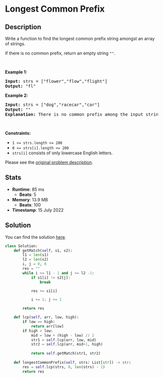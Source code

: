 # Longest Common Prefix

## Description

<p>Write a function to find the longest common prefix string amongst an array of strings.</p>

<p>If there is no common prefix, return an empty string <code>&quot;&quot;</code>.</p>

<p>&nbsp;</p>
<p><strong class="example">Example 1:</strong></p>

<pre>
<strong>Input:</strong> strs = [&quot;flower&quot;,&quot;flow&quot;,&quot;flight&quot;]
<strong>Output:</strong> &quot;fl&quot;
</pre>

<p><strong class="example">Example 2:</strong></p>

<pre>
<strong>Input:</strong> strs = [&quot;dog&quot;,&quot;racecar&quot;,&quot;car&quot;]
<strong>Output:</strong> &quot;&quot;
<strong>Explanation:</strong> There is no common prefix among the input strings.
</pre>

<p>&nbsp;</p>
<p><strong>Constraints:</strong></p>

<ul>
	<li><code>1 &lt;= strs.length &lt;= 200</code></li>
	<li><code>0 &lt;= strs[i].length &lt;= 200</code></li>
	<li><code>strs[i]</code> consists of only lowercase English letters.</li>
</ul>


Please see the [original problem description](https://leetcode.com/problems/longest-common-prefix/).

## Stats

- **Runtime**: 85 ms
    - **Beats**: 5
- **Memory**: 13.9 MB
    - **Beats**: 100
- **Timestamp**: 15 July 2022

## Solution

You can find the solution [here](./longest-common-prefix.py).

```python
class Solution:
    def getMatch(self, s1, s2):
        l1 = len(s1)
        l2 = len(s2)
        i, j = 0, 0
        res = ""
        while i <= l1 - 1 and j <= l2 -1:
            if s1[i] != s2[j]:
                break

            res += s1[i]

            i += 1; j += 1

        return res

    def lcp(self, arr, low, high):
        if low == high:
            return arr[low]
        if high > low:
            mid = low + (high - low) // 2
            str1 = self.lcp(arr, low, mid)
            str2 = self.lcp(arr, mid+1, high)
            
            return self.getMatch(str1, str2)
            
    def longestCommonPrefix(self, strs: List[str]) -> str:
        res = self.lcp(strs, 0, len(strs) - 1)
        return res
```
